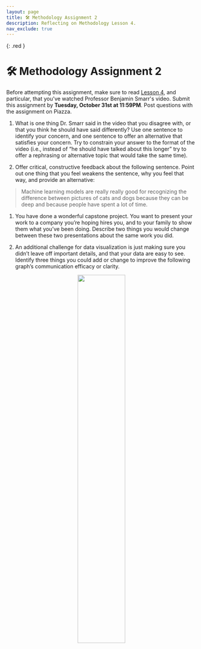 ```yaml
---
layout: page
title: 🛠 Methodology Assignment 2
description: Reflecting on Methodology Lesson 4.
nav_exclude: true
---
```


{: .red }

# 🛠 Methodology Assignment 2

Before attempting this assignment, make sure to read [Lesson 4](https://dsc-capstone.org/2024-25/lessons/04/), and particular, that you've watched Professor Benjamin Smarr's video. Submit this assignment  by **Tuesday, October 31st at 11:59PM**. Post questions with the assignment on Piazza.

1. What is one thing Dr. Smarr said in the video that you disagree with, or that you think he should have said differently? Use one sentence to identify your concern, and one sentence to offer an alternative that satisfies your concern. Try to constrain your answer to the format of the video (i.e., instead of “he should have talked about this longer” try to offer a rephrasing or alternative topic that would take the same time).

1. Offer critical, constructive feedback about the following sentence. Point out one thing that you feel weakens the sentence, why you feel that way, and provide an alternative:
> Machine learning models are really really good for recognizing the difference between pictures of cats and dogs because they can be deep and because people have spent a lot of time.

1. You have done a wonderful capstone project. You want to present your work to a company you’re hoping hires you, and to your family to show them what you’ve been doing. Describe two things you would change between these two presentations about the same work you did.

1. An additional challenge for data visualization is just making sure you didn’t leave off important details, and that your data are easy to see. Identify three things you could add or change to improve the following graph’s communication efficacy or clarity.

<center><img src="https://dsc-capstone.org/2024-25/assignments/methodology/assets/m2-plot.png" width="50%"></center>
